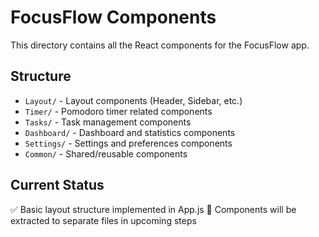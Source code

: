 # FocusFlow Components

This directory contains all the React components for the FocusFlow app.

## Structure

- `Layout/` - Layout components (Header, Sidebar, etc.)
- `Timer/` - Pomodoro timer related components
- `Tasks/` - Task management components
- `Dashboard/` - Dashboard and statistics components
- `Settings/` - Settings and preferences components
- `Common/` - Shared/reusable components

## Current Status

✅ Basic layout structure implemented in App.js
🔄 Components will be extracted to separate files in upcoming steps
